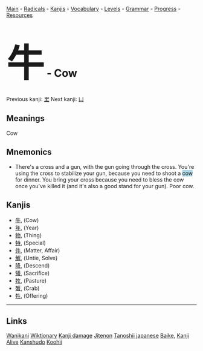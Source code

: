 <style> bigfont {font-size: 100px}</style>


[Main](../README.md) -
[Radicals](../radicals.md) -
[Kanjis](../kanjis.md) -
[Vocabulary](../vocabulary.md) -
[Levels](../levels.md) -
[Grammar](../grammar.md) - 
[Progress](../progress.md) -
[Resources](../resources.md)
# <bigfont> 牛</bigfont> - Cow 

Previous kanji: [里](里.md) Next kanji: [凵](凵.md) 

## Meanings
 Cow
## Mnemonics
 * There's a cross and a gun, with the gun going through the cross. You're using the cross to stabilize your gun, because you need to shoot a <span style="background-color:#ADD8E6"> cow</span> for dinner. You bring your cross because you need to bless the cow once you've killed it (and it's also a good stand for your gun). Poor cow.


## Kanjis
 * [牛](../kanjis/牛.md), (Cow)
* [年](../kanjis/年.md), (Year)
* [物](../kanjis/物.md), (Thing)
* [特](../kanjis/特.md), (Special)
* [件](../kanjis/件.md), (Matter, Affair)
* [解](../kanjis/解.md), (Untie, Solve)
* [降](../kanjis/降.md), (Descend)
* [犠](../kanjis/犠.md), (Sacrifice)
* [牧](../kanjis/牧.md), (Pasture)
* [蟹](../kanjis/蟹.md), (Crab)
* [牲](../kanjis/牲.md), (Offering)



---


## Links 


[Wanikani](https://www.wanikani.com/kanji/牛)
[Wiktionary](https://en.wiktionary.org/wiki/牛)
[Kanji damage](http://www.kanjidamage.com/kanji/search?utf8=✓&q=牛)
[Jitenon](https://jitenon.com/kanji/牛)
[Tanoshii japanese](https://www.tanoshiijapanese.com/dictionary/kanji.cfm?k=牛)
[Baike](https://baike.baidu.com/item/牛),
[Kanji Alive](https://app.kanjialive.com/牛)
[Kanshudo](https://www.kanshudo.com/searchmn?q=牛)
[Koohii](https://kanji.koohii.com/study/kanji/牛)
